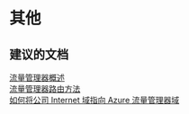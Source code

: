 <properties
    pageTitle="other"
    description="其他"
    service="microsoft.network"
    resource="trafficmanagerprofiles"
    authors="aashu"
    displayOrder=""
    selfHelpType="generic"
    supportTopicIds="32336443"
    resourceTags=""
    productPesIds="15400"
    cloudEnvironments="public"
/>


# 其他

## **建议的文档**
[流量管理器概述](https://azure.microsoft.com/documentation/articles/traffic-manager-overview/)<br>
[流量管理器路由方法](https://azure.microsoft.com/documentation/articles/traffic-manager-routing-methods/)<br>
[如何将公司 Internet 域指向 Azure 流量管理器域](https://azure.microsoft.com/documentation/articles/traffic-manager-point-internet-domain/)



<!--HONumber=Jul16_HO4-->


